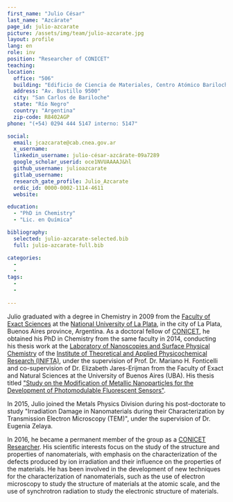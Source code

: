 ```yaml
---
first_name: "Julio César"
last_name: "Azcárate"
page_id: julio-azcarate
picture: /assets/img/team/julio-azcarate.jpg
layout: profile
lang: en
role: inv
position: "Researcher of CONICET"
teaching:
location:
  office: "506"
  building: "Edificio de Ciencia de Materiales, Centro Atómico Bariloche"
  address: "Av. Bustillo 9500"
  city: "San Carlos de Bariloche"
  state: "Río Negro"
  country: "Argentina"
  zip-code: R8402AGP
phone: "(+54) 0294 444 5147 interno: 5147"

social:
  email: jcazcarate@cab.cnea.gov.ar
  x_username:
  linkedin_username: julio-césar-azcárate-09a7289
  google_scholar_userid: oce1NVUAAAAJ&hl
  github_username: julioazcarate
  gitlab_username:
  research_gate_profile: Julio_Azcarate
  ordic_id: 0000-0002-1114-4611
  website:

education:
  - "PhD in Chemistry"
  - "Lic. en Química"

bibliography:
  selected: julio-azcarate-selected.bib
  full: julio-azcarate-full.bib

categories: 
  - 
  - 
tags: 
  - 
  - 
  
---
```



Julio graduated with a degree in Chemistry in 2009 from the [Faculty of Exact Sciences](https://www.exactas.unlp.edu.ar/) at the [National University of La Plata](https://www.unlp.edu.ar/), in the city of La Plata, Buenos Aires province, Argentina. As a doctoral fellow of [CONICET](https://www.conicet.gov.ar), he obtained his PhD in Chemistry from the same faculty in 2014, conducting his thesis work at the [Laboratory of Nanoscopies and Surface Physical Chemistry](https://nano.quimica.unlp.edu.ar/) of the [Institute of Theoretical and Applied Physicochemical Research (INIFTA)](https://www.inifta.unlp.edu.ar/), under the supervision of Prof. Dr. Mariano H. Fonticelli and co-supervision of Dr. Elizabeth Jares-Erijman from the Faculty of Exact and Natural Sciences at the University of Buenos Aires (UBA). His thesis titled ["Study on the Modification of Metallic Nanoparticles for the Development of Photomodulable Fluorescent Sensors"](https://sedici.unlp.edu.ar/handle/10915/44267).

In 2015, Julio joined the Metals Physics Division during his post-doctorate to study "Irradiation Damage in Nanomaterials during their Characterization by Transmission Electron Microscopy (TEM)", under the supervision of Dr. Eugenia Zelaya.

In 2016, he became a permanent member of the group as a [CONICET Researcher](https://www.conicet.gov.ar/new_scp/detalle.php?id=28714&datos_academicos=yes). His scientific interests focus on the study of the structure and properties of nanomaterials, with emphasis on the characterization of the  defects produced by ion irradiation and their influence on the properties of the materials. He has been involved in the development of new techniques for the characterization of nanomaterials, such as the use of electron microscopy to study the structure of materials at the atomic scale, and the use of synchrotron radiation to study the electronic structure of materials. 


